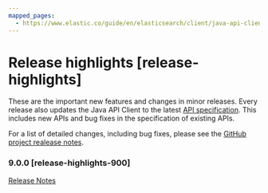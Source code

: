 ```yaml
---
mapped_pages:
  - https://www.elastic.co/guide/en/elasticsearch/client/java-api-client/current/release-highlights.html
---
```


# Release highlights [release-highlights]

These are the important new features and changes in minor releases. Every release also updates the Java API Client to the latest [API specification](https://github.com/elastic/elasticsearch-specification). This includes new APIs and bug fixes in the specification of existing APIs.

For a list of detailed changes, including bug fixes, please see the [GitHub project realease notes](https://github.com/elastic/elasticsearch-java/releases).

### 9.0.0 [release-highlights-900]

[Release Notes](/release-notes/9-0-0.md)

